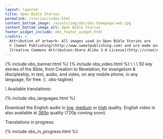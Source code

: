 ```yaml
---
layout: layered
title: Open Bible Stories
permalink: /stories/index.html
content_bottom_image: /assets/img/obs/obs-homepage-web.jpg
content_bottom_image_alt: Open Bible Stories
footer_widget_include: obs_footer_widget.html
credits: >
  Attribution of artwork: All images used in Open Bible Stories are
  © [Sweet Publishing](http://www.sweetpublishing.com) and are made available under a
  [Creative Commons Attribution-Share Alike 3.0 License](http://creativecommons.org/licenses/by-sa/3.0).
---
```

{% include obs_banner.html %}
{% include obs_video.html %}
\\
\\
\\
50 key stories of the Bible, from Creation to Revelation, for evangelism & discipleship, in text, audio, and video, on any mobile phone, in any language, for free.
{: .obs-tagline}

\\
Available translations:

{% include obs_languages.html %}

Download the English audio in [low][en-audio-low], [medium][en-audio-med] or [high][en-audio-high] quality.  English video is also available at [360p][en-video-low] quality (720p coming soon).

Translations in progress:

{% include obs_in_progress.html %}

[en-audio-high]: https://api.unfoldingword.org/obs/mp3/1/en/en_obs_v4_mp3_128kbps.zip "en-obs-128kpbs"
[en-audio-med]: https://api.unfoldingword.org/obs/mp3/1/en/en_obs_v4_mp3_64kbps.zip "en-obs-64kpbs"
[en-audio-low]: https://api.unfoldingword.org/obs/mp3/1/en/en_obs_v4_mp3_32kbps.zip "en-obs-32kpbs"
[en-video-low]: https://api.unfoldingword.org/obs/mp4/1/en/en_obs_v4_mp4_360p.zip "en-obs-360p"
